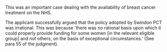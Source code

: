 This was an important case dealing with the availability of breast cancer treatment on the NHS.

The applicant successfully argued that the policy adopted by Swindon PCT was irrational. This was because 'there was no rational basis upon which it could properly provide funding for some women [in the relevant eligible group] and not others, on the basis of exceptional circumstances.' (See para 55 of the judgment).
